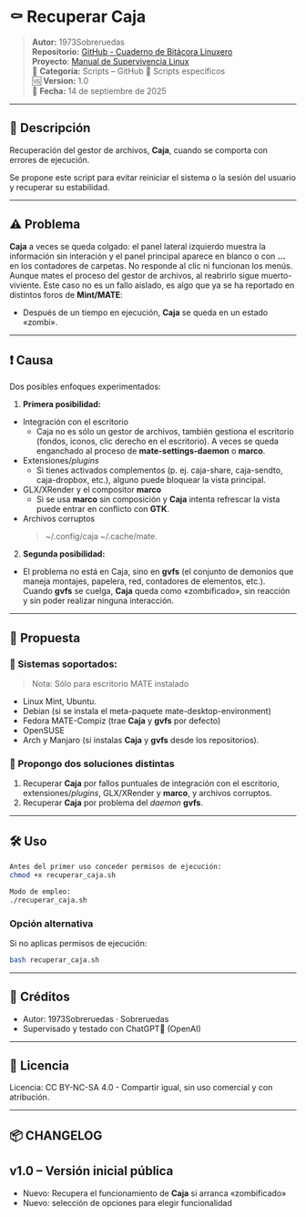 # ⚰️ Recuperar Caja

> **Autor:** 1973Sobreruedas  
> **Repositorio:** [GitHub - Cuaderno de Bitácora Linuxero](https://github.com/1973Sobreruedas/Cuaderno-Bitacora-Linuxero-1973Sobreruedas)  
> **Proyecto**: [Manual de Supervivencia Linux](https://manualdesupervivenciaLinux.com)  
> 📁 **Categoría:** Scripts – GitHub 🎯 Scripts específicos  
> 🆚 **Version:** 1.0  
> 📅 **Fecha:** 14 de septiembre de 2025

---

## 🧾 Descripción

Recuperación del gestor de archivos, **Caja**, cuando se comporta con errores de ejecución.  

Se propone este script para evitar reiniciar el sistema o la sesión del usuario y recuperar su estabilidad.

---

## ⚠️ Problema

**Caja** a veces se queda colgado: el panel lateral izquierdo muestra la información sin interación y el panel principal aparece en blanco o con **…** en los contadores de carpetas. No responde al clic ni funcionan los menús.  
Aunque mates el proceso del gestor de archivos, al reabrirlo sigue muerto-viviente.
Este caso no es un fallo aislado, es algo que ya se ha reportado en distintos foros de **Mint/MATE**:  
- Después de un tiempo en ejecución, **Caja** se queda en un estado «zombi».

---

## ❗ Causa
Dos posibles enfoques experimentados:
1. **Primera posibilidad:**
- Integración con el escritorio
  - Caja no es sólo un gestor de archivos, también gestiona el escritorio (fondos, iconos, clic derecho en el escritorio). A veces se queda enganchado al proceso de **mate-settings-daemon** o **marco**.
- Extensiones/*plugins*
  - Si tienes activados complementos (p. ej. caja-share, caja-sendto, caja-dropbox, etc.), alguno puede bloquear la vista principal.
- GLX/XRender y el compositor **marco**
  - Si se usa **marco** sin composición y **Caja** intenta refrescar la vista puede entrar en conflicto con **GTK**.
- Archivos corruptos
  > ~/.config/caja
  > ~/.cache/mate.
2. **Segunda posibilidad:**
- El problema no está en Caja, sino en **gvfs** (el conjunto de demonios que maneja montajes, papelera, red, contadores de elementos, etc.). Cuando **gvfs** se cuelga, **Caja** queda como «zombificado», sin reacción y sin poder realizar ninguna interacción.

---

## 📝 Propuesta

### **🐧 Sistemas soportados:**

> Nota: Sólo para escritorio MATE instalado
- Linux Mint, Ubuntu.
- Debian (si se instala el meta-paquete mate-desktop-environment)
- Fedora MATE-Compiz (trae **Caja** y **gvfs** por defecto)
- OpenSUSE
- Arch y Manjaro (si instalas **Caja** y **gvfs** desde los repositorios).

### **🔧 Propongo dos soluciones distintas**

1. Recuperar **Caja** por fallos puntuales de integración con el escritorio, extensiones/*plugins*, GLX/XRender y **marco**, y archivos corruptos.
2. Recuperar **Caja** por problema del *daemon* **gvfs**.

---

## 🛠️ Uso

```bash
Antes del primer uso conceder permisos de ejecución:
chmod +x recuperar_caja.sh
```

```bash
Modo de empleo:
./recuperar_caja.sh
```

### Opción alternativa
Si no aplicas permisos de ejecución:

```bash
bash recuperar_caja.sh
```

---

## 🤝 Créditos

- Autor: 1973Sobreruedas · Sobreruedas
- Supervisado y testado con ChatGPT🧠 (OpenAI)

---

## 📜 Licencia

Licencia: CC BY-NC-SA 4.0 - Compartir igual, sin uso comercial y con atribución.

---

## 📦 CHANGELOG

## v1.0 – Versión inicial pública
- Nuevo: Recupera el funcionamiento de **Caja** si arranca «zombificado»
- Nuevo: selección de opciones para elegir funcionalidad
